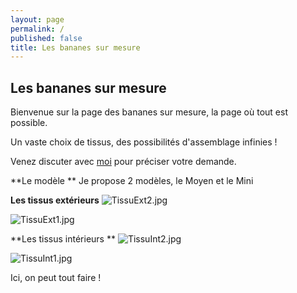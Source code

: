```yaml
---
layout: page
permalink: /
published: false
title: Les bananes sur mesure
---
```

## Les bananes sur mesure 

Bienvenue sur la page des bananes sur mesure, la page où tout est possible.

Un vaste choix de tissus, des possibilités d'assemblage infinies !

Venez discuter avec [moi](mailto:crocodile.couture@gmail.com) pour préciser votre demande.

**Le modèle **
Je propose 2 modèles, le Moyen et le Mini

**Les tissus extérieurs**
![TissuExt2.jpg]({{site.baseurl}}/media/TissuExt2.jpg)

![TissuExt1.jpg]({{site.baseurl}}/media/TissuExt1.jpg)


**Les tissus intérieurs **
![TissuInt2.jpg]({{site.baseurl}}/media/TissuInt2.jpg)

![TissuInt1.jpg]({{site.baseurl}}/media/TissuInt1.jpg)


Ici, on peut tout faire !
